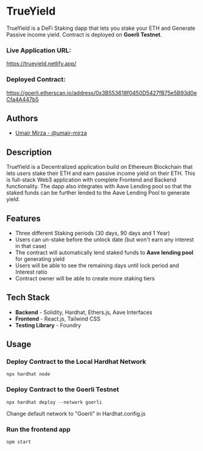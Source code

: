 # TrueYield

TrueYield is a DeFi Staking dapp that lets you stake your ETH and Generate Passive income yield.
Contract is deployed on **Goerli Testnet**.

### Live Application URL:
https://trueyield.netlify.app/

### Deployed Contract:
https://goerli.etherscan.io/address/0x3B553618f0450D5427fB75e5B93d0eCfa4A447b5

## Authors

- [Umair Mirza - @umair-mirza](https://github.com/umair-mirza)

## Description

TrueYield is a Decentralized application build on Ethereum Blockchain that lets users stake their ETH and earn passive income yield on their ETH.
This is full-stack Web3 application with complete Frontend and Backend functionality.
The dapp also integrates with Aave Lending pool so that the staked funds can be further lended to the Aave Lending Pool to generate yield.

## Features

* Three different Staking periods (30 days, 90 days and 1 Year)
* Users can un-stake before the unlock date (but won't earn any interest in that case)
* The contract will automatically lend staked funds to **Aave lending pool** for generating yield
* Users will be able to see the remaining days until lock period and Interest ratio
* Contract owner will be able to create more staking tiers

## Tech Stack

* **Backend** - Solidity, Hardhat, Ethers.js, Aave Interfaces
* **Frontend** - React.js, Tailwind CSS
* **Testing Library** - Foundry

## Usage

### Deploy Contract to the Local Hardhat Network
```
npx hardhat node
```

### Deploy Contract to the Goerli Testnet
```
npx hardhat deploy --network goerli
```
Change default network to "Goerli" in Hardhat.config.js

### Run the frontend app
```
npm start
```
